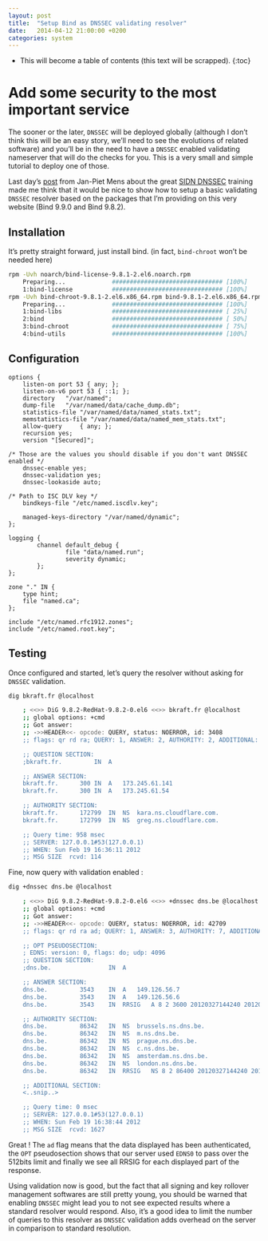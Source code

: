```yaml
---
layout: post
title:  "Setup Bind as DNSSEC validating resolver"
date:   2014-04-12 21:00:00 +0200
categories: system
---
```

* This will become a table of contents (this text will be scrapped).
{:toc}

# Add some security to the most important service

The sooner or the later, `DNSSEC` will be deployed globally (although I don’t think this will be an easy story, we’ll need to see the evolutions of related software) and you’ll be in the need to have a `DNSSEC` enabled validating nameserver that will do the checks for you. This is a very small and simple tutorial to deploy one of those.

Last day’s [post](http://jpmens.net/2012/04/19/dnssec-training/) from Jan-Piet Mens about the great [SIDN DNSSEC](http://www.dnsseccourse.nl/) training made me think that it would be nice to show how to setup a basic validating `DNSSEC` resolver based on the packages that I’m providing on this very website (Bind 9.9.0 and Bind 9.8.2).

## Installation

It’s pretty straight forward, just install bind. (in fact, `bind-chroot` won’t be needed here)

```bash
rpm -Uvh noarch/bind-license-9.8.1-2.el6.noarch.rpm 
	Preparing...             ############################### [100%]
   	1:bind-license           ############################### [100%]
rpm -Uvh bind-chroot-9.8.1-2.el6.x86_64.rpm bind-9.8.1-2.el6.x86_64.rpm bind-libs-9.8.1-2.el6.x86_64.rpm bind-utils-9.8.1-2.el6.x86_64.rpm 
	Preparing...             ############################### [100%]
   	1:bind-libs              ############################### [ 25%]
   	2:bind                   ############################### [ 50%]
   	3:bind-chroot            ############################### [ 75%]
   	4:bind-utils             ############################### [100%]
```

## Configuration

```bind
options {
	listen-on port 53 { any; };
	listen-on-v6 port 53 { ::1; };
	directory 	"/var/named";
	dump-file 	"/var/named/data/cache_dump.db";
	statistics-file "/var/named/data/named_stats.txt";
	memstatistics-file "/var/named/data/named_mem_stats.txt";
	allow-query     { any; };
	recursion yes;
    version "[Secured]";
	
/* Those are the values you should disable if you don't want DNSSEC enabled */
	dnssec-enable yes;
	dnssec-validation yes;
	dnssec-lookaside auto;

/* Path to ISC DLV key */
	bindkeys-file "/etc/named.iscdlv.key";

	managed-keys-directory "/var/named/dynamic";
};

logging {
        channel default_debug {
                file "data/named.run";
                severity dynamic;
        };
};

zone "." IN {
	type hint;
	file "named.ca";
};

include "/etc/named.rfc1912.zones";
include "/etc/named.root.key";
```

## Testing

Once configured and started, let’s query the resolver without asking for `DNSSEC` validation.

```bash
dig bkraft.fr @localhost

	; <<>> DiG 9.8.2-RedHat-9.8.2-0.el6 <<>> bkraft.fr @localhost
	;; global options: +cmd
	;; Got answer:
	;; ->>HEADER<<- opcode: QUERY, status: NOERROR, id: 3408
	;; flags: qr rd ra; QUERY: 1, ANSWER: 2, AUTHORITY: 2, ADDITIONAL: 0

	;; QUESTION SECTION:
	;bkraft.fr.			IN	A

	;; ANSWER SECTION:
	bkraft.fr.		300	IN	A	173.245.61.141
	bkraft.fr.		300	IN	A	173.245.61.54

	;; AUTHORITY SECTION:
	bkraft.fr.		172799	IN	NS	kara.ns.cloudflare.com.
	bkraft.fr.		172799	IN	NS	greg.ns.cloudflare.com.

	;; Query time: 958 msec
	;; SERVER: 127.0.0.1#53(127.0.0.1)
	;; WHEN: Sun Feb 19 16:36:11 2012
	;; MSG SIZE  rcvd: 114
```

Fine, now query with validation enabled :

```bash
dig +dnssec dns.be @localhost

	; <<>> DiG 9.8.2-RedHat-9.8.2-0.el6 <<>> +dnssec dns.be @localhost
	;; global options: +cmd
	;; Got answer:
	;; ->>HEADER<<- opcode: QUERY, status: NOERROR, id: 42709
	;; flags: qr rd ra ad; QUERY: 1, ANSWER: 3, AUTHORITY: 7, ADDITIONAL: 13

	;; OPT PSEUDOSECTION:
	; EDNS: version: 0, flags: do; udp: 4096
	;; QUESTION SECTION:
	;dns.be.				IN	A

	;; ANSWER SECTION:
	dns.be.			3543	IN	A	149.126.56.7
	dns.be.			3543	IN	A	149.126.56.6
	dns.be.			3543	IN	RRSIG	A 8 2 3600 20120327144240 20120216135245 43356 dns.be. VUaS4KOKTXJAof7CbI/jz1StoEngTK5C5ldtgI534GWOJa4eqqkqCs2/ TRm7F7E/YO7cLLcBh+BJhsR9cb3zZq9e8RM5vc6nTI6s6NgIbWDGoZNl RkAeb5M4E7kjL6jGnyiT83bPEnbeJNXlHtFnrv/ZqT6RWv/zVGLHP/NN QX0=

	;; AUTHORITY SECTION:
	dns.be.			86342	IN	NS	brussels.ns.dns.be.
	dns.be.			86342	IN	NS	m.ns.dns.be.
	dns.be.			86342	IN	NS	prague.ns.dns.be.
	dns.be.			86342	IN	NS	c.ns.dns.be.
	dns.be.			86342	IN	NS	amsterdam.ns.dns.be.
	dns.be.			86342	IN	NS	london.ns.dns.be.
	dns.be.			86342	IN	RRSIG	NS 8 2 86400 20120327144240 20120216135245 43356 dns.be. hBRmAgH31yopygpKIlAeUwtwx4EXjPESJlbArjn+GgH1kkwyEB4SVBi6 Hrs8/XzGZXUHLB5jiCinvq9er2jST7xqJMzuqQXP3I8o6JiHmReYvX3+ KXhinSxDRFqwa77o5d3HZXZyag2XXlYkoRkQYVoOvxU3m2zF3fUKIPMQ 2hQ=

	;; ADDITIONAL SECTION:
	<..snip..>

	;; Query time: 0 msec
	;; SERVER: 127.0.0.1#53(127.0.0.1)
	;; WHEN: Sun Feb 19 16:38:44 2012
	;; MSG SIZE  rcvd: 1627
```

Great ! The `ad` flag means that the data displayed has been authenticated, the `OPT` pseudosection shows that our server used `EDNS0` to pass over the 512bits limit and finally we see all RRSIG for each displayed part of the response.

Using validation now is good, but the fact that all signing and key rollover management softwares are still pretty young, you should be warned that enabling `DNSSEC` might lead you to not see expected results where a standard resolver would respond. Also, it’s a good idea to limit the number of queries to this resolver as `DNSSEC` validation adds overhead on the server in comparison to standard resolution.